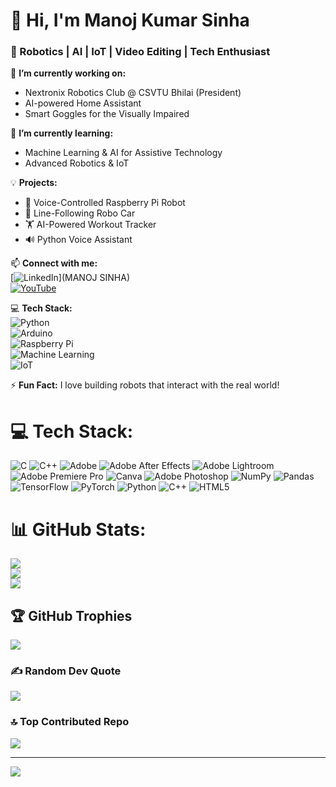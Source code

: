 # 👋 Hi, I'm Manoj Kumar Sinha  
### 🚀 Robotics | AI | IoT | Video Editing | Tech Enthusiast  

🔭 **I’m currently working on:**  
- Nextronix Robotics Club @ CSVTU Bhilai (President)  
- AI-powered Home Assistant  
- Smart Goggles for the Visually Impaired  

🌱 **I’m currently learning:**  
- Machine Learning & AI for Assistive Technology  
- Advanced Robotics & IoT  

💡 **Projects:**  
- 🤖 Voice-Controlled Raspberry Pi Robot  
- 🚗 Line-Following Robo Car  
- 🏋️ AI-Powered Workout Tracker  
- 🔊 Python Voice Assistant  

📫 **Connect with me:**  
[![LinkedIn](https://img.shields.io/badge/-LinkedIn-blue?style=flat&logo=Linkedin)](MANOJ SINHA)  
[![YouTube](https://img.shields.io/badge/-YouTube-red?style=flat&logo=YouTube)](your-youtube-channel)  


💻 **Tech Stack:**  
![Python](https://img.shields.io/badge/-Python-3776AB?style=flat&logo=python&logoColor=white)  
![Arduino](https://img.shields.io/badge/-Arduino-00979D?style=flat&logo=arduino&logoColor=white)  
![Raspberry Pi](https://img.shields.io/badge/-Raspberry%20Pi-C51A4A?style=flat&logo=raspberry-pi)  
![Machine Learning](https://img.shields.io/badge/-Machine%20Learning-FF6F00?style=flat&logo=tensorflow&logoColor=white)  
![IoT](https://img.shields.io/badge/-IoT-blue?style=flat&logo=internet-of-things)  

⚡ **Fun Fact:** I love building robots that interact with the real world!  





# 💻 Tech Stack:
![C](https://img.shields.io/badge/c-%2300599C.svg?style=plastic&logo=c&logoColor=white) ![C++](https://img.shields.io/badge/c++-%2300599C.svg?style=plastic&logo=c%2B%2B&logoColor=white) ![Adobe](https://img.shields.io/badge/adobe-%23FF0000.svg?style=plastic&logo=adobe&logoColor=white) ![Adobe After Effects](https://img.shields.io/badge/Adobe%20After%20Effects-9999FF.svg?style=plastic&logo=Adobe%20After%20Effects&logoColor=white) ![Adobe Lightroom](https://img.shields.io/badge/Adobe%20Lightroom-31A8FF.svg?style=plastic&logo=Adobe%20Lightroom&logoColor=white) ![Adobe Premiere Pro](https://img.shields.io/badge/Adobe%20Premiere%20Pro-9999FF.svg?style=plastic&logo=Adobe%20Premiere%20Pro&logoColor=white) ![Canva](https://img.shields.io/badge/Canva-%2300C4CC.svg?style=plastic&logo=Canva&logoColor=white) ![Adobe Photoshop](https://img.shields.io/badge/adobe%20photoshop-%2331A8FF.svg?style=plastic&logo=adobe%20photoshop&logoColor=white) ![NumPy](https://img.shields.io/badge/numpy-%23013243.svg?style=plastic&logo=numpy&logoColor=white) ![Pandas](https://img.shields.io/badge/pandas-%23150458.svg?style=plastic&logo=pandas&logoColor=white) ![TensorFlow](https://img.shields.io/badge/TensorFlow-%23FF6F00.svg?style=plastic&logo=TensorFlow&logoColor=white) ![PyTorch](https://img.shields.io/badge/PyTorch-%23EE4C2C.svg?style=plastic&logo=PyTorch&logoColor=white) ![Python](https://img.shields.io/badge/python-3670A0?style=plastic&logo=python&logoColor=ffdd54) ![C++](https://img.shields.io/badge/c++-%2300599C.svg?style=plastic&logo=c%2B%2B&logoColor=white) ![HTML5](https://img.shields.io/badge/html5-%23E34F26.svg?style=plastic&logo=html5&logoColor=white)
# 📊 GitHub Stats:
![](https://github-readme-stats.vercel.app/api?username=mksinha01&theme=dark&hide_border=true&include_all_commits=true&count_private=true)<br/>
![](https://nirzak-streak-stats.vercel.app/?user=mksinha01&theme=dark&hide_border=true)<br/>
![](https://github-readme-stats.vercel.app/api/top-langs/?username=mksinha01&theme=dark&hide_border=true&include_all_commits=true&count_private=true&layout=compact)

## 🏆 GitHub Trophies
![](https://github-profile-trophy.vercel.app/?username=mksinha01&theme=blue_navy&no-frame=true&no-bg=true&margin-w=4)

### ✍️ Random Dev Quote
![](https://quotes-github-readme.vercel.app/api?type=horizontal&theme=gruvbox)

### 🔝 Top Contributed Repo
![](https://github-contributor-stats.vercel.app/api?username=mksinha01&limit=5&theme=dark&combine_all_yearly_contributions=true)

---
[![](https://visitcount.itsvg.in/api?id=mksinha01&icon=0&color=0)](https://visitcount.itsvg.in)

<!-- Proudly created with GPRM ( https://gprm.itsvg.in ) -->
